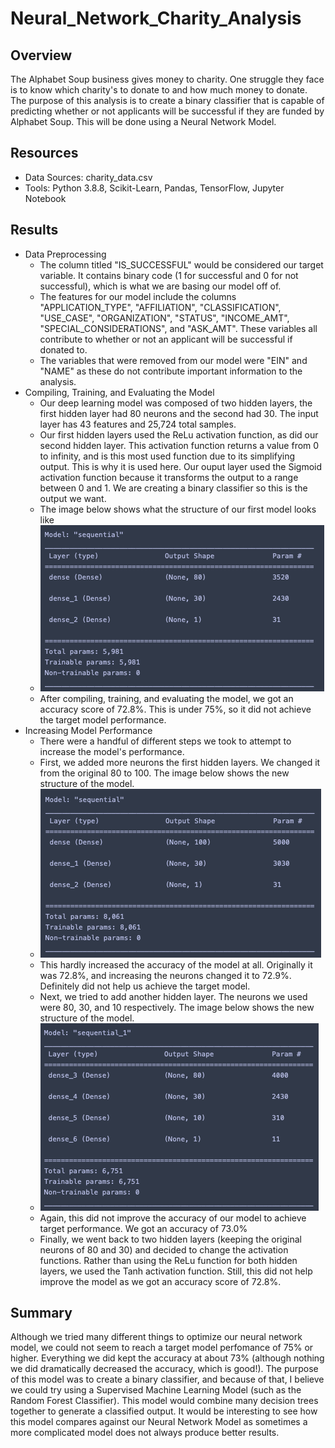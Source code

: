 # Neural_Network_Charity_Analysis

## Overview
The Alphabet Soup business gives money to charity. One struggle they face is to know which charity's to donate to and how much money to donate. The purpose of this analysis is to create a binary classifier that is capable of predicting whether or not applicants will be successful if they are funded by Alphabet Soup. This will be done using a Neural Network Model.

## Resources
- Data Sources: charity_data.csv
- Tools: Python 3.8.8, Scikit-Learn, Pandas, TensorFlow, Jupyter Notebook

## Results
- Data Preprocessing
  - The column titled "IS_SUCCESSFUL" would be considered our target variable. It contains binary code (1 for successful and 0 for not successful), which is what we are basing our model off of.
  - The features for our model include the columns "APPLICATION_TYPE", "AFFILIATION", "CLASSIFICATION", "USE_CASE", "ORGANIZATION", "STATUS", "INCOME_AMT", "SPECIAL_CONSIDERATIONS", and "ASK_AMT". These variables all contribute to whether or not an applicant will be successful if donated to.
  - The variables that were removed from our model were "EIN" and "NAME" as these do not contribute important information to the analysis.
- Compiling, Training, and Evaluating the Model
  - Our deep learning model was composed of two hidden layers, the first hidden layer had 80 neurons and the second had 30. The input layer has 43 features and 25,724 total samples.
  - Our first hidden layers used the ReLu activation function, as did our second hidden layer. This activation function returns a value from 0 to infinity, and is this most used function due to its simplifying output. This is why it is used here. Our ouput layer used the Sigmoid activation function because it transforms the output to a range between 0 and 1. We are creating a binary classifier so this is the output we want.
  - The image below shows what the structure of our first model looks like
  - ![Model](https://github.com/RyleeJensen/Neural_Network_Charity_Analysis/blob/main/Images/SequentialModel.png)
  - After compiling, training, and evaluating the model, we got an accuracy score of 72.8%. This is under 75%, so it did not achieve the target model performance.
- Increasing Model Performance
  - There were a handful of different steps we took to attempt to increase the model's performance.
  - First, we added more neurons the first hidden layers. We changed it from the original 80 to 100. The image below shows the new structure of the model.
  - ![AddingNeurons](https://github.com/RyleeJensen/Neural_Network_Charity_Analysis/blob/main/Images/AddingNeurons.png)
  - This hardly increased the accuracy of the model at all. Originally it was 72.8%, and increasing the neurons changed it to 72.9%. Definitely did not help us achieve the target model.
  - Next, we tried to add another hidden layer. The neurons we used were 80, 30, and 10 respectively. The image below shows the new structure of the model.
  - ![AddingHiddenLayers](https://github.com/RyleeJensen/Neural_Network_Charity_Analysis/blob/main/Images/AddingHiddenLayers.png)
  - Again, this did not improve the accuracy of our model to achieve target performance. We got an accuracy of 73.0%
  - Finally, we went back to two hidden layers (keeping the original neurons of 80 and 30) and decided to change the activation functions. Rather than using the ReLu function for both hidden layers, we used the Tanh activation function. Still, this did not help improve the model as we got an accuracy score of 72.8%.

## Summary
Although we tried many different things to optimize our neural network model, we could not seem to reach a target model perfomance of 75% or higher. Everything we did kept the accuracy at about 73% (although nothing we did dramatically decreased the accuracy, which is good!). The purpose of this model was to create a binary classifier, and because of that, I believe we could try using a Supervised Machine Learning Model (such as the Random Forest Classifier). This model would combine many decision trees together to generate a classified output. It would be interesting to see how this model compares against our Neural Network Model as sometimes a more complicated model does not always produce better results.
